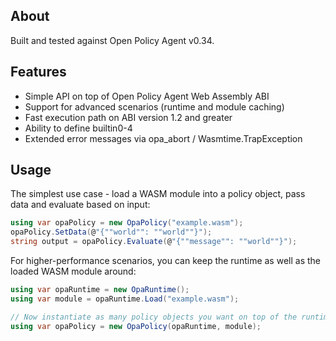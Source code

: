 ﻿## About

Built and tested against Open Policy Agent v0.34.

## Features

* Simple API on top of Open Policy Agent Web Assembly ABI
* Support for advanced scenarios (runtime and module caching)
* Fast execution path on ABI version 1.2 and greater
* Ability to define builtin0-4
* Extended error messages via opa_abort / Wasmtime.TrapException

## Usage

The simplest use case - load a WASM module into a policy object, pass data and evaluate based on input:

```csharp
using var opaPolicy = new OpaPolicy("example.wasm");
opaPolicy.SetData(@"{""world"": ""world""}");
string output = opaPolicy.Evaluate(@"{""message"": ""world""}");
```

For higher-performance scenarios, you can keep the runtime as well as the loaded WASM module around:

```csharp
using var opaRuntime = new OpaRuntime();
using var module = opaRuntime.Load("example.wasm");

// Now instantiate as many policy objects you want on top of the runtime & module
using var opaPolicy = new OpaPolicy(opaRuntime, module);
```